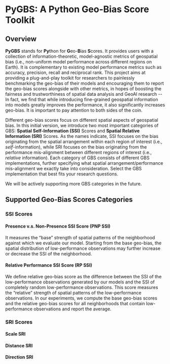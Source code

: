 # PyGBS: A Python Geo-Bias Score Toolkit

## Overview
**PyGBS** stands for **Py**thon for **G**eo-**B**ias **S**cores. It provides users with a collection of information-theoretic, model-agnostic metrics of geospatial bias (i.e., non-uniform model performance across different regions on Earth). It is complementary to existing model performance metrics such as accuracy, precision, recall and reciprocal rank. This project aims at providing a plug-and-play toolkit for researchers to painlessly benchmarking the geo-bias of their models and encouraging them to report the geo-bias scores alongside with other metrics, in hopes of boosting the fairness and trustworthiness of spatial data analysis and GeoAI research -- In fact, we find that while introducing fine-grained geospatial information into models greatly improves the performance, it also significantly increases geo-bias. It is important to pay attention to both sides of the coin. 

Different geo-bias scores focus on different spatial aspects of geospatial bias. In this initial version, we introduce two most important categories of GBS: **Spatial Self-Information (SSI)** Scores and **Spatial Relative Information (SRI)** Scores. As the names indicate, SSI focuses on the bias originating from the spatial arrangement within each region of interest (i.e., _self_-information), while SRI focuses on the bias originating from the performance mis-alignment between different regions of interest (i.e., _relative_ information). Each category of GBS consists of different GBS implementations, further specifying what spatial arrangement/performance mis-alignment we exactly take into consideration. Select the GBS implementation that best fits your research questions.

We will be actively supporting more GBS categories in the future.

## Supported Geo-Bias Scores Categories
### SSI Scores
#### Presence v.s. Non-Presence SSI Score (PNP SSI)
It measures the “base” strength of spatial patterns of the neighborhood against which we evaluate our model. Starting from the base geo-bias, the spatial distribution of low-performance observations may further increase or decrease the SSI of the neighborhood. 
#### Relative Performance SSI Score (RP SSI)
We define relative geo-bias score as the difference between the SSI of the low-performance observations generated by our models and the SSI of completely random low-performance observations. This score measures the “relative” strength of spatial patterns of the low-performance observations. In our experiments, we compute the base geo-bias scores and the relative geo-bias scores for all neighborhoods that contain low-performance observations and report the average.
### SRI Scores
#### Scale SRI
#### Distance SRI
#### Direction SRI
